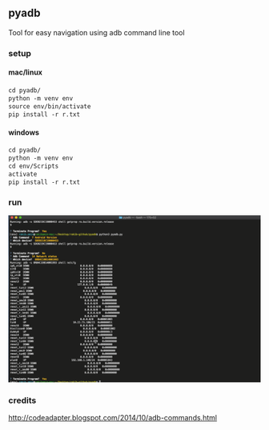 ## pyadb
Tool for easy navigation using adb command line tool

### setup 
#### mac/linux
```
cd pyadb/
python -m venv env
source env/bin/activate
pip install -r r.txt
```
#### windows
```
cd pyadb/
python -m venv env
cd env/Scripts
activate
pip install -r r.txt
```
### run
![](pyadb.gif)

### credits
http://codeadapter.blogspot.com/2014/10/adb-commands.html
